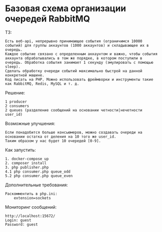 # Базовая схема организации очередей RabbitMQ

ТЗ:

    Есть веб-api, непрерывно принимающее события (ограничимся 10000 событий) для группы аккаунтов (1000 аккаунтов) и складывающее их в очередь.
    Каждое событие связано с определенным аккаунтом и важно, чтобы события аккаунта обрабатывались в том же порядке, в котором поступили в очередь. Обработка события занимает 1 секунду (эмулировать с помощью sleep).  
    Сделать обработку очереди событий максимально быстрой на данной конкретной машине.
    Код писать на PHP. Можно использовать фреймворки и инструменты такие как RabbitMQ, Redis, MySQL и т. д.

Решение:

    1 producer
    2 consumers
    2 queues (разделение сообщений на основании четности|нечетности user_id)

Возможные улучшения:

    Если понадобится больше консьюмеров, можно создавать очереди на основании остатка от деления на 10 того же user_id.
    Таким образом у нас будет 10 очередей [0-9].

Как запустить:

    1. docker-compose up
    2. composer install
    3. php publisher.php
    4.1 php consumer.php queue_odd
    5.2 php consumer.php queue_even

Дополнительные требования:
    
    Раскомментить в php.ini:
        extension=sockets

Мониторинг сообщений:

    http://localhost:15672/
    Login: guest
    Password: guest

